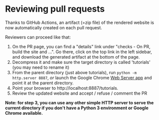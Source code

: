 # Reviewing pull requests

Thanks to GitHub Actions, an artifact (=zip file) of the rendered website is now automatically created on each pull request.

Reviewers can proceed like that:

1) On the PR page, you can find a "details" link under "checks - On PR, build the site and ...". Go there, click on the top link in the left sidebar, and download the generated artifact at the bottom of the page.
2) Decompress it and make sure the target directory is called 'tutorials' (you may need to rename it)
3) From the parent directory (just above tutorials), run `python -m http.server 8887`, _or_ launch the Google Chrome [Web Server app](https://chrome.google.com/webstore/detail/web-server-for-chrome/ofhbbkphhbklhfoeikjpcbhemlocgigb) and point it at the parent directory.
4) Point your browser to http://localhost:8887/tutorials.
5) Review the updated website and accept / refuse / comment the PR

**Note: for step 3, you can use any other simple HTTP server to serve the current directory if you don't have a Python 3 environment or Google Chrome available.**
